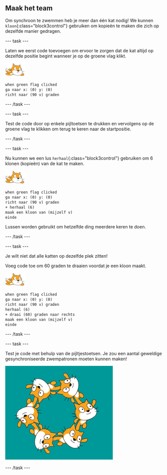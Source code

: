 ## Maak het team

Om synchroon te zwemmen heb je meer dan één kat nodig! We kunnen `kloon`{:class="block3control"} gebruiken om kopieën te maken die zich op dezelfde manier gedragen.

--- task ---

Laten we eerst code toevoegen om ervoor te zorgen dat de kat altijd op dezelfde positie begint wanneer je op de groene vlag klikt.

![zwemmer sprite](images/swimmer-sprite.png)

```blocks3
when green flag clicked
ga naar x: (0) y: (0)
richt naar (90 v) graden
```

--- /task ---

--- task ---

Test de code door op enkele pijltoetsen te drukken en vervolgens op de groene vlag te klikken om terug te keren naar de startpositie.

--- /task ---

--- task ---

Nu kunnen we een lus `herhaal`{:class="block3control"} gebruiken om 6 klonen (kopieën) van de kat te maken.

![zwemmer sprite](images/swimmer-sprite.png)

```blocks3
when green flag clicked
ga naar x: (0) y: (0)
richt naar (90 v) graden
+ herhaal (6)
maak een kloon van (mijzelf v)
einde
```

Lussen worden gebruikt om hetzelfde ding meerdere keren te doen.

--- /task ---

--- task ---

Je wilt niet dat alle katten op dezelfde plek zitten!

Voeg code toe om 60 graden te draaien voordat je een kloon maakt.

![zwemmer sprite](images/swimmer-sprite.png)

```blocks3
when green flag clicked
ga naar x: (0) y: (0)
richt naar (90 v) graden
herhaal (6)
+ draai (60) graden naar rechts
maak een kloon van (mijzelf v)
einde
```

--- /task ---

--- task ---

 Test je code met behulp van de pijltjestoetsen. Je zou een aantal geweldige gesynchroniseerde zwempatronen moeten kunnen maken!

![6 katten sprites allemaal in verschillende posities en rotaties](images/swim-test-clones.png)

--- /task ---
